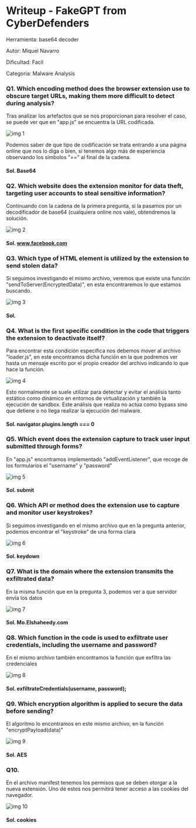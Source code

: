 # Writeup - FakeGPT from CyberDefenders

Herramienta: base64 decoder

Autor: Miquel Navarro

Dificultad: Facil

Categoria: Malware Analysis

### Q1. Which encoding method does the browser extension use to obscure target URLs, making them more difficult to detect during analysis?

Tras analizar los artefactos que se nos proporcionan para resolver el caso, se puede ver que en "app.js" se encuentra la URL codificada.

![img 1](_images/P1.png)

Podemos saber de que tipo de codificación se trata entrando a una página online que nos lo diga o bien, si tenemos algo más de experiencia observando los símbolos "==" al final de la cadena.

#### Sol. Base64

### Q2. Which website does the extension monitor for data theft, targeting user accounts to steal sensitive information?

Continuando con la cadena de la primera pregunta, si la pasamos por un decodificador de base64 (cualquiera online nos vale), obtendremos la solución.

![img 2](_images/P2.png)

#### Sol. www.facebook.com

### Q3. Which type of HTML element is utilized by the extension to send stolen data?

Si seguimos investigando el mismo archivo, veremos que existe una función "sendToServer(EncryptedData)", en esta encontraremos lo que estamos buscando.

![img 3](_images/P3.png)

#### Sol. <img>

### Q4. What is the first specific condition in the code that triggers the extension to deactivate itself?

Para encontrar esta condición específica nos debemos mover al archivo "loader.js", en este encontramos dicha función en la que podremos ver hasta un mensaje escrito por el propio creador del archivo indicando lo que hace la función.

![img 4](_images/P4.png)

Esto normalmente se suele utilizar para detectar y evitar el análisis tanto estático como dinámico en entornos de virtualización y también la ejecución de sandbox. Este análisis que realiza no actúa como bypass sino que detiene o no llega realizar la ejecución del malware.

#### Sol. navigator.plugins.length === 0

### Q5. Which event does the extension capture to track user input submitted through forms?

En "app.js" encontramos implementado "addEventListener", que recoge de los formularios el "username" y "password"

![img 5](_images/P5.png)

#### Sol. submit

### Q6. Which API or method does the extension use to capture and monitor user keystrokes?

Si seguimos investigando en el mismo archivo que en la pregunta anterior, podemos encontrar el "keystroke" de una forma clara

![img 6](_images/P6.png)

#### Sol. keydown

### Q7. What is the domain where the extension transmits the exfiltrated data?

En la misma función que en la pregunta 3, podemos ver a que servidor envía los datos

![img 7](_images/P7.png)

#### Sol. Mo.Elshaheedy.com

### Q8. Which function in the code is used to exfiltrate user credentials, including the username and password?

En el mismo archivo también encontramos la función que exfiltra las credenciales

![img 8](_images/P8.png)

#### Sol. exfiltrateCredentials(username, password);

### Q9. Which encryption algorithm is applied to secure the data before sending?

El algoritmo lo encontramos en este mismo archivo, en la función "encryptPayload(data)"

![img 9](_images/P9.png)

#### Sol. AES

### Q10.

En el archivo manifest tenemos los permisos que se deben otorgar a la nueva extensión. Uno de estos nos permitirá tener acceso a las cookies del navegador.

![img 10](_images/P10.png)

#### Sol. cookies
